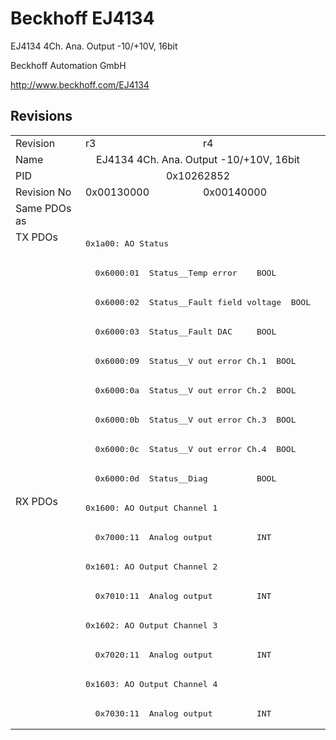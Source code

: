# Beckhoff EJ4134

EJ4134 4Ch. Ana. Output -10/+10V, 16bit

Beckhoff Automation GmbH

http://www.beckhoff.com/EJ4134

## Revisions
<table>
<tr >
<td>Revision</td>
<td><div class="foo">r3</div></td>
<td><div class="foo">r4</div></td>
</tr>
<tr >
<td>Name</td>
<td colspan=2 align="center"><div class="foo">EJ4134 4Ch. Ana. Output -10/+10V, 16bit</div></td>
</tr>
<tr >
<td>PID</td>
<td colspan=2 align="center"><div class="foo">0x10262852</div></td>
</tr>
<tr >
<td>Revision No</td>
<td><div class="foo">0x00130000</div></td>
<td><div class="foo">0x00140000</div></td>
</tr>
<tr >
<td>Same PDOs as</td>
<td colspan=2 align="center"><div class="foo"></div></td>
</tr>
<tr class="txpdo pdosection">
<td rowspan=9 valign=top>TX PDOs</td>
<td colspan=2 align="left"><pre>0x1a00: AO Status</pre></td>
<td></td>
</tr>
<tr class="txpdo">
<td colspan=2 align="left"><pre>  0x6000:01  Status__Temp error    BOOL</pre></td>
</tr>
<tr class="txpdo">
<td colspan=2 align="left"><pre>  0x6000:02  Status__Fault field voltage  BOOL</pre></td>
</tr>
<tr class="txpdo">
<td colspan=2 align="left"><pre>  0x6000:03  Status__Fault DAC     BOOL</pre></td>
</tr>
<tr class="txpdo">
<td colspan=2 align="left"><pre>  0x6000:09  Status__V out error Ch.1  BOOL</pre></td>
</tr>
<tr class="txpdo">
<td colspan=2 align="left"><pre>  0x6000:0a  Status__V out error Ch.2  BOOL</pre></td>
</tr>
<tr class="txpdo">
<td colspan=2 align="left"><pre>  0x6000:0b  Status__V out error Ch.3  BOOL</pre></td>
</tr>
<tr class="txpdo">
<td colspan=2 align="left"><pre>  0x6000:0c  Status__V out error Ch.4  BOOL</pre></td>
</tr>
<tr class="txpdo">
<td colspan=2 align="left"><pre>  0x6000:0d  Status__Diag          BOOL</pre></td>
</tr>
<tr class="rxpdo pdosection">
<td rowspan=8 valign=top>RX PDOs</td>
<td colspan=2 align="left"><pre>0x1600: AO Output Channel 1</pre></td>
<td></td>
</tr>
<tr class="rxpdo">
<td colspan=2 align="left"><pre>  0x7000:11  Analog output         INT</pre></td>
</tr>
<tr class="rxpdo pdosection">
<td colspan=2 align="left"><pre>0x1601: AO Output Channel 2</pre></td>
</tr>
<tr class="rxpdo">
<td colspan=2 align="left"><pre>  0x7010:11  Analog output         INT</pre></td>
</tr>
<tr class="rxpdo pdosection">
<td colspan=2 align="left"><pre>0x1602: AO Output Channel 3</pre></td>
</tr>
<tr class="rxpdo">
<td colspan=2 align="left"><pre>  0x7020:11  Analog output         INT</pre></td>
</tr>
<tr class="rxpdo pdosection">
<td colspan=2 align="left"><pre>0x1603: AO Output Channel 4</pre></td>
</tr>
<tr class="rxpdo">
<td colspan=2 align="left"><pre>  0x7030:11  Analog output         INT</pre></td>
</tr>
</table>
